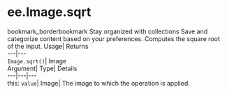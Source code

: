  
#  ee.Image.sqrt 
bookmark_borderbookmark Stay organized with collections  Save and categorize content based on your preferences.
Computes the square root of the input. 
Usage| Returns  
---|---  
`Image.sqrt()`| Image  
Argument| Type| Details  
---|---|---  
this: `value`| Image| The image to which the operation is applied.  
